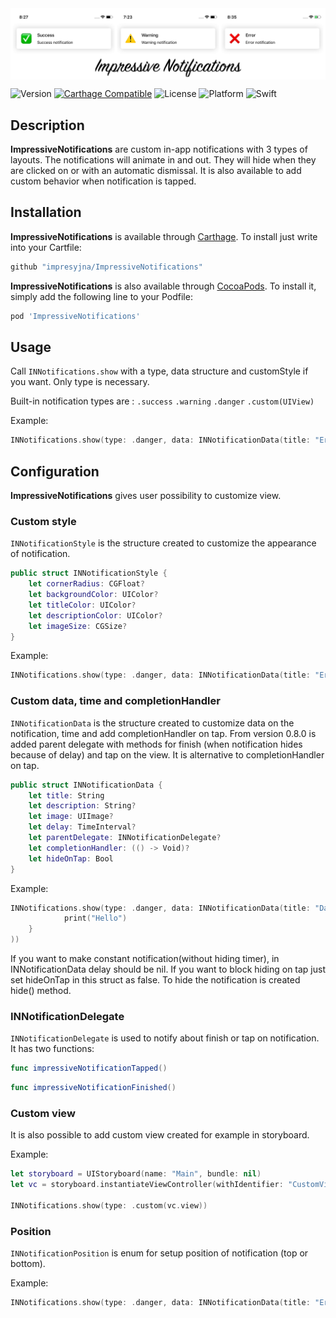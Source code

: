 <img src="Resources/Banner.jpg" alt="Gallery Banner" align="center" />

![Version](https://img.shields.io/badge/pod-1.0.2-blue.svg)
[![Carthage Compatible](https://img.shields.io/badge/Carthage-compatible-4BC51D.svg?style=flat)](https://github.com/Carthage/Carthage)
![License](https://img.shields.io/badge/licence-GPL--3.0-informational.svg)
![Platform](https://img.shields.io/badge/platform-iOS-lightgrey.svg)
![Swift](https://img.shields.io/badge/swift-5.0-orange.svg)

## Description

**ImpressiveNotifications** are custom in-app notifications with 3 types of layouts. The notifications will animate in and out. They will hide when they are clicked on or with an automatic dismissal. It is also available to add custom behavior when notification is tapped.

## Installation

**ImpressiveNotifications** is available through [Carthage](https://github.com/Carthage/Carthage).
To install just write into your Cartfile:

```ruby
github "impresyjna/ImpressiveNotifications"
```

**ImpressiveNotifications** is also available through [CocoaPods](http://cocoapods.org). To install
it, simply add the following line to your Podfile:

```ruby
pod 'ImpressiveNotifications'
```

## Usage
Call ``INNotifications.show`` with a type, data structure and customStyle if you want. Only type is necessary.

Built-in notification types are :
```.success```
```.warning```
```.danger```
```.custom(UIView)```

Example:

```swift
INNotifications.show(type: .danger, data: INNotificationData(title: "Error", description: "Error notification"))
```

## Configuration
**ImpressiveNotifications** gives user possibility to customize view.

### Custom style
``INNotificationStyle`` is the structure created to customize the appearance of notification.
```swift
public struct INNotificationStyle {
    let cornerRadius: CGFloat?
    let backgroundColor: UIColor?
    let titleColor: UIColor?
    let descriptionColor: UIColor?
    let imageSize: CGSize?
}
```
Example:

```swift
INNotifications.show(type: .danger, data: INNotificationData(title: "Error", description: "Error notification"), customStyle: INNotificationStyle(cornerRadius: 10.0, backgroundColor: .black, titleColor: .red, descriptionColor: .yellow, imageSize: CGSize(width: 100.0, height: 100.0)))
```
### Custom data, time and completionHandler
``INNotificationData`` is the structure created to customize data on the notification, time and add completionHandler on tap.
From version 0.8.0 is added parent delegate with methods for finish (when notification hides because of delay) and tap on the view. It is alternative to completionHandler on tap.

```swift
public struct INNotificationData {
    let title: String
    let description: String?
    let image: UIImage?
    let delay: TimeInterval?
    let parentDelegate: INNotificationDelegate?
    let completionHandler: (() -> Void)?
    let hideOnTap: Bool
}
```

Example:

```swift
INNotifications.show(type: .danger, data: INNotificationData(title: "Danger", description: "Danger notification", image: UIImage(named: "danger"), delay: 20.0, completionHandler: {
            print("Hello")
    }
))
```

If you want to make constant notification(without hiding timer), in INNotificationData delay should be nil. 
If you want to block hiding on tap just set hideOnTap in this struct as false. To hide the notification is created hide() method. 

### INNotificationDelegate
``INNotificationDelegate`` is used to notify about finish or tap on notification. It has two functions:
```swift
func impressiveNotificationTapped()
```

```swift
func impressiveNotificationFinished()
```

### Custom view
It is also possible to add custom view created for example in storyboard.

Example:

```swift
let storyboard = UIStoryboard(name: "Main", bundle: nil)
let vc = storyboard.instantiateViewController(withIdentifier: "CustomViewController")

INNotifications.show(type: .custom(vc.view))
```

### Position
``INNotificationPosition`` is enum for setup position of notification (top or bottom).

Example:

```swift
INNotifications.show(type: .danger, data: INNotificationData(title: "Error", description: "Error notification"), position: .bottom)
```
